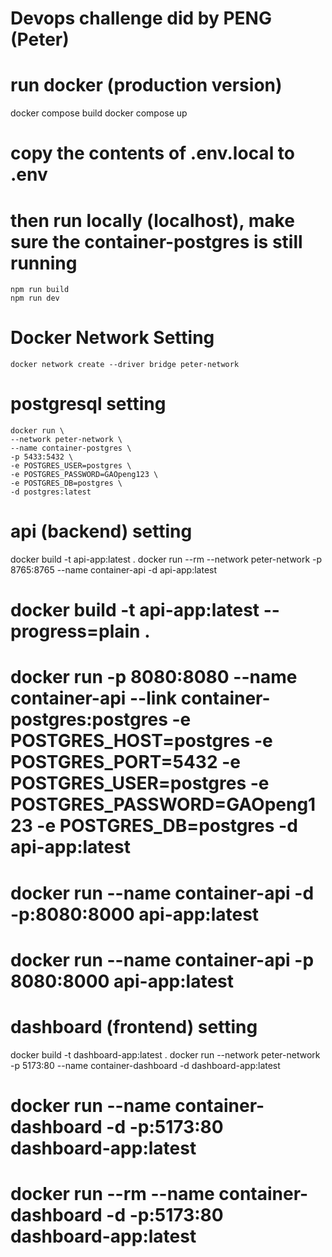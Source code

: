 # Devops challenge did by PENG (Peter)
# run docker (production version)
docker compose build
docker compose up

# copy the contents of .env.local to .env

 # then run locally (localhost), make sure the container-postgres is still running
```shell
npm run build
npm run dev
```








# Docker Network Setting
```shell
docker network create --driver bridge peter-network
```

# postgresql setting
```shell
docker run \
--network peter-network \
--name container-postgres \
-p 5433:5432 \
-e POSTGRES_USER=postgres \
-e POSTGRES_PASSWORD=GAOpeng123 \
-e POSTGRES_DB=postgres \
-d postgres:latest
```

# api (backend) setting
docker build -t api-app:latest .
docker run --rm --network peter-network -p 8765:8765 --name container-api -d api-app:latest


# docker build -t api-app:latest --progress=plain .

# docker run -p 8080:8080 --name container-api --link container-postgres:postgres -e POSTGRES_HOST=postgres -e POSTGRES_PORT=5432 -e POSTGRES_USER=postgres -e POSTGRES_PASSWORD=GAOpeng123 -e POSTGRES_DB=postgres -d api-app:latest


# docker run --name container-api -d -p:8080:8000 api-app:latest
# docker run --name container-api -p 8080:8000 api-app:latest

# dashboard (frontend) setting
docker build -t dashboard-app:latest .
docker run --network peter-network -p 5173:80 --name container-dashboard -d dashboard-app:latest

# docker run --name container-dashboard -d -p:5173:80 dashboard-app:latest

# docker run --rm --name container-dashboard -d -p:5173:80 dashboard-app:latest




